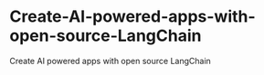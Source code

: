 # Create-AI-powered-apps-with-open-source-LangChain
Create AI powered apps with open source LangChain

